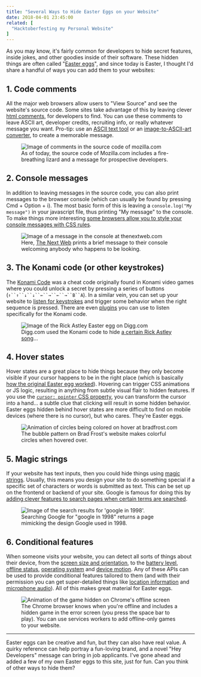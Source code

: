 ```yaml
---
title: "Several Ways to Hide Easter Eggs on your Website"
date: 2018-04-01 23:45:00
related: [
  "Hacktoberfesting my Personal Website"
]
---
```


As you may know, it's fairly common for developers to hide secret features, inside jokes, and other goodies inside of their software. These hidden things are often called "[Easter eggs](<https://en.wikipedia.org/wiki/Easter_egg_(media)>)", and since today is Easter, I thought I'd share a handful of ways you can add them to your websites:

## 1. Code comments

All the major web browsers allow users to "View Source" and see the website's source code. Some sites take advantage of this by leaving clever [html comments](https://www.w3schools.com/html/html_comments.asp), for developers to find. You can use these comments to leave ASCII art, developer credits, recruiting info, or really whatever message you want. Pro-tip: use an [ASCII text tool](http://patorjk.com/software/taag/) or an [image-to-ASCII-art converter](https://manytools.org/hacker-tools/convert-images-to-ascii-art/), to create a memorable message.

<figure>
  <img src="{{site.url}}/assets/images/mozilla-view-source.png" alt="Image of comments in the source code of mozilla.com"/>
  <figcaption>As of today, the source code of Mozilla.com includes a fire-breathing lizard and a message for prospective developers.</figcaption>
</figure>

## 2. Console messages

In addition to leaving messages in the source code, you can also print messages to the browser console (which can usually be found by pressing Cmd + Option + i). The most basic form of this is leaving a `console.log("My message")` in your javascript file, thus printing "My message" to the console. To make things more interesting [some browsers allow you to style your console messages with CSS rules](https://stackoverflow.com/a/13017382/1154642).

<figure class="center">
  <img src="{{site.url}}/assets/images/TNW-console-message.png" alt="Image of a message in the console at thenextweb.com" />
  <figcaption>Here, <a href="https://thenextweb.com/">The Next Web</a> prints a brief message to their console welcoming anybody who happens to be looking.</figcaption>
</figure>

## 3. The Konami code (or other keystrokes)

The [Konami Code](https://en.wikipedia.org/wiki/Konami_Code) was a cheat code originally found in Konami video games where you could unlock a secret by pressing a series of buttons (` ↑``↑``↓``↓``←``→``←``→``B``A `). In a similar vein, you can set up your website to [listen for keystrokes](https://developer.mozilla.org/en-US/docs/Web/API/KeyboardEvent#Example) and trigger some behavior when the right sequence is pressed. There are even [plugins](https://github.com/tommcfarlin/konami-code) you can use to listen specifically for the Konami code.

<figure>
  <img src="{{site.url}}/assets/images/digg-konami.png" alt="Image of the Rick Astley Easter egg on Digg.com" />
  <figcaption>Digg.com used the Konami code to hide <a href="https://www.youtube.com/watch?v=dQw4w9WgXcQ">a certain Rick Astley song</a>...</figcaption>
</figure>

## 4. Hover states

Hover states are a great place to hide things because they only become visible if your cursor happens to be in the right place (which is basically [how the original Easter egg worked](<https://en.wikipedia.org/wiki/Easter_egg_(media)#Origin>)). Hovering can trigger CSS animations or JS logic, resulting in anything from subtle visual flair to hidden features. If you use the [`cursor: pointer` CSS property](https://css-tricks.com/almanac/properties/c/cursor/), you can transform the cursor into a hand... a subtle clue that clicking will result in some hidden behavior. Easter eggs hidden behind hover states are more difficult to find on mobile devices (where there is no cursor), but who cares. They're Easter eggs.

<figure>
  <img src="{{site.url}}/assets/images/brad-frost-hover-animation.gif" alt="Animation of circles being colored on hover at bradfrost.com" />
  <figcaption>The bubble pattern on Brad Frost's website makes colorful circles when hovered over.</figcaption>
</figure>

## 5. Magic strings

If your website has text inputs, then you could hide things using [magic strings](https://en.wikipedia.org/wiki/Magic_string). Usually, this means you design your site to do something special if a specific set of characters or words is submitted as text. This can be set up on the frontend or backend of your site. Google is famous for doing this by [adding clever features to search pages when certain terms are searched](https://en.wikipedia.org/wiki/List_of_Google_Easter_eggs#Search_engine).

<figure>
  <img src="{{site.url}}/assets/images/google-in-1998-search.png" alt="Image of the search results for 'google in 1998'." />
  <figcaption>Searching Google for "google in 1998" returns a page mimicking the design Google used in 1998.</figcaption>
</figure>

## 6. Conditional features

When someone visits your website, you can detect all sorts of things about their device, from the [screen size and orientation](https://mislav.net/2010/04/targeted-css/), to the [battery level](https://developer.mozilla.org/en-US/docs/Web/API/Battery_Status_API), [offline status](https://developers.google.com/web/fundamentals/codelabs/offline/), [operating system](https://github.com/bestiejs/platform.js/) and [device motion](https://developers.google.com/web/fundamentals/native-hardware/device-orientation/). Any of these APIs can be used to provide conditional features tailored to them (and with their permission you can get super-detailed things like [location information](https://developer.mozilla.org/en-US/docs/Web/API/Geolocation/Using_geolocation) and [microphone audio](https://developer.mozilla.org/en-US/docs/Web/API/Geolocation/Using_geolocation)). All of this makes great material for Easter eggs.

<figure>
  <img src="{{site.url}}/assets/images/chrome-offline-game.gif" alt="Animation of the game hidden on Chrome's offline screen" />
  <figcaption>The Chrome browser knows when you're offline and includes a hidden game in the error screen (you press the space bar to play). You can use services workers to add offline-only games to your website.</figcaption>
</figure>

<hr class="section-divider" />

Easter eggs can be creative and fun, but they can also have real value. A quirky reference can help portray a fun-loving brand, and a novel "Hey Developers" message can bring in job applicants. I've gone ahead and added a few of my own Easter eggs to this site, just for fun. Can you think of other ways to hide them?
